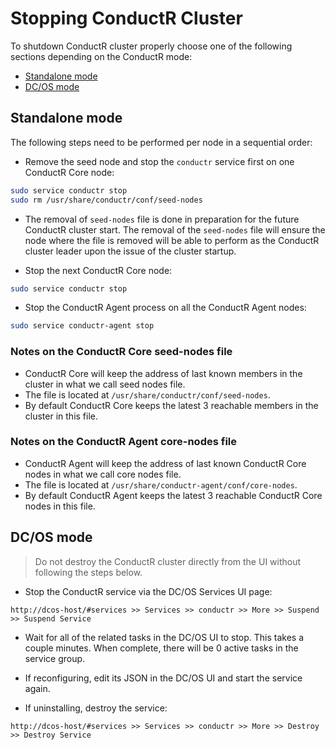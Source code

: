 # Stopping ConductR Cluster

To shutdown ConductR cluster properly choose one of the following sections depending on the ConductR mode:

* [Standalone mode](#Standalone-mode)
* [DC/OS mode](#DC/OS-mode)

## Standalone mode

The following steps need to be performed per node in a sequential order:

* Remove the seed node and stop the `conductr` service first on one ConductR Core node:

```bash
sudo service conductr stop
sudo rm /usr/share/conductr/conf/seed-nodes
```

* The removal of `seed-nodes` file is done in preparation for the future ConductR cluster start. The removal of the `seed-nodes` file
 will ensure the node where the file is removed will be able to perform as the ConductR cluster leader upon the issue of the cluster startup.

* Stop the next ConductR Core node:

```bash
sudo service conductr stop
```

* Stop the ConductR Agent process on all the ConductR Agent nodes:

```bash
sudo service conductr-agent stop
```

### Notes on the ConductR Core seed-nodes file

* ConductR Core will keep the address of last known members in the cluster in what we call seed nodes file.
* The file is located at `/usr/share/conductr/conf/seed-nodes`.
* By default ConductR Core keeps the latest 3 reachable members in the cluster in this file.

### Notes on the ConductR Agent core-nodes file

* ConductR Agent will keep the address of last known ConductR Core nodes in what we call core nodes file.
* The file is located at `/usr/share/conductr-agent/conf/core-nodes`.
* By default ConductR Agent keeps the latest 3 reachable ConductR Core nodes in this file.

## DC/OS mode

> Do not destroy the ConductR cluster directly from the UI without following the steps below.

* Stop the ConductR service via the DC/OS Services UI page:

```
http://dcos-host/#services >> Services >> conductr >> More >> Suspend >> Suspend Service
```

* Wait for all of the related tasks in the DC/OS UI to stop. This takes a couple minutes. When complete, there will be
0 active tasks in the service group.

* If reconfiguring, edit its JSON in the DC/OS UI and start the service again.

* If uninstalling, destroy the service:

```
http://dcos-host/#services >> Services >> conductr >> More >> Destroy >> Destroy Service
```
